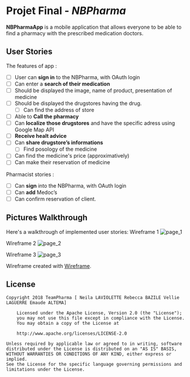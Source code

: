 # Projet Final - *NBPharma*

**NBPharmaApp** is a mobile application that allows everyone to be able to find a pharmacy with the prescribed medication
doctors.


## User Stories

The features of app :

* [ ] User can **sign in** to the NBPharma, with OAuth login 
* [ ] Can enter a **search of their medication** 
* [ ] Should be displayed the image, name of product, presentation of
 medicine 
* [ ] Should be displayed the drugstores having the drug.
	* [ ] Can find the address of store 
* [ ] Able to **Call the pharmacy** 
* [ ] Can **localize those drugstores** and have the specific adress 
using Google Map API 
* [ ] **Receive healt advice** 
* [ ] Can **share drugstore’s informations**
	* [ ] Find posology of the medicine 
* [ ] Can find the medicine's price (approximatively) 
* [ ] Can make their reservation of medicine 

Pharmacist stories :
 
* [ ] Can **sign** into the NBPharma, with OAuth login 
* [ ] Can **add** Medoc’s 
* [ ] Can confirm reservation of client.

## Pictures Walkthrough

Here's a walkthrough of implemented user stories:
Wireframe 1
![page_1](https://user-images.githubusercontent.com/40301223/43667953-f6d00c66-973f-11e8-96ce-94a9f99cd6b0.png)

Wireframe 2
![page_2](https://user-images.githubusercontent.com/40301223/43667954-f7523a4c-973f-11e8-8542-ce636aac77f5.png)

Wireframe 3
![page_3](https://user-images.githubusercontent.com/40301223/43667955-f7bd8ee6-973f-11e8-9430-de987afc09c8.png)



Wireframe created with [Wireframe](http://www.wireframepro.com/).

## License
	Copyright 2018 TeamPharma [ Neila LAVIOLETTE Rebecca BAZILE Vellie LAGUERRE Emaude ALTEMA]

		Licensed under the Apache License, Version 2.0 (the "License");
        you may not use this file except in compliance with the License.
        You may obtain a copy of the License at

        http://www.apache.org/licenses/LICENSE-2.0

    Unless required by applicable law or agreed to in writing, software
    distributed under the License is distributed on an "AS IS" BASIS,
    WITHOUT WARRANTIES OR CONDITIONS OF ANY KIND, either express or implied.
    See the License for the specific language governing permissions and
    limitations under the License.




